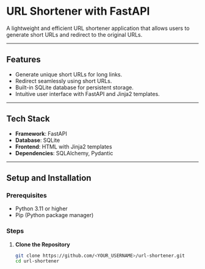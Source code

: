 # URL Shortener with FastAPI

A lightweight and efficient URL shortener application that allows users to generate short URLs and redirect to the original URLs.

---

## Features
- Generate unique short URLs for long links.
- Redirect seamlessly using short URLs.
- Built-in SQLite database for persistent storage.
- Intuitive user interface with FastAPI and Jinja2 templates.

---

## Tech Stack
- **Framework**: FastAPI
- **Database**: SQLite
- **Frontend**: HTML with Jinja2 templates
- **Dependencies**: SQLAlchemy, Pydantic

---

## Setup and Installation

### Prerequisites
- Python 3.11 or higher
- Pip (Python package manager)

### Steps

1. **Clone the Repository**

   ```bash
   git clone https://github.com/<YOUR_USERNAME>/url-shortener.git
   cd url-shortener
